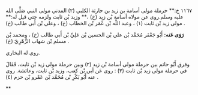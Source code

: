 ١١٦٧ خ:** حرملة مولى أسامة بن زيد بن حارثة الكلبي (٢) المدني مولى النبي صَلَّى الله عليه وسلم.روى عن مولاه أسامة بْن زيد (خ) ،** وزيد بْن ثابت ولزمه حتى قيل له:** مولى زيد بْن ثابت (١) ، وعبد اللَّه بْن عُمَر بْن الخطاب (خ) ، وعلي بْن أَبي طالب (خ) .

**رَوَى عَنه:** أَبُو جَعْفَر مُحَمَّد بْن علي بْن الحسين بْن عَلِيِّ بْن أَبي طالب (خ) ، ومحمد بْن مسلم بْن شهاب الزُّهْرِيّ (خ) .

روى له البخاري.

وفرق أَبُو حاتم بين حرملة مولى أسامة بْن زيد (٢) وبين حرملة مولى زيد بْن ثابت، فَقَالَ في حرملة مولى زيد بْن ثابت (٣) : روى عَن أبي بْن كعب، وزيد بْن ثابت، وعائشة. روى عنه أَبُو بَكْرِ بْن مُحَمَّد بْن عَمْرو بْن حزم (٤) .

**